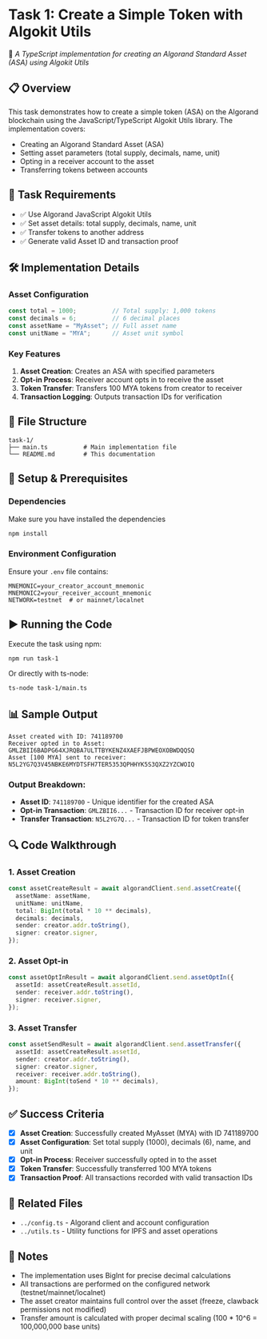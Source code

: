 # Task 1: Create a Simple Token with Algokit Utils

🔨 *A TypeScript implementation for creating an Algorand Standard Asset (ASA) using Algokit Utils*

## 📋 Overview

This task demonstrates how to create a simple token (ASA) on the Algorand blockchain using the JavaScript/TypeScript Algokit Utils library. The implementation covers:

- Creating an Algorand Standard Asset (ASA)
- Setting asset parameters (total supply, decimals, name, unit)
- Opting in a receiver account to the asset
- Transferring tokens between accounts

## 🎯 Task Requirements

- ✅ Use Algorand JavaScript Algokit Utils
- ✅ Set asset details: total supply, decimals, name, unit
- ✅ Transfer tokens to another address
- ✅ Generate valid Asset ID and transaction proof

## 🛠️ Implementation Details

### Asset Configuration
```typescript
const total = 1000;          // Total supply: 1,000 tokens
const decimals = 6;          // 6 decimal places
const assetName = "MyAsset"; // Full asset name
const unitName = "MYA";      // Asset unit symbol
```

### Key Features

1. **Asset Creation**: Creates an ASA with specified parameters
2. **Opt-in Process**: Receiver account opts in to receive the asset
3. **Token Transfer**: Transfers 100 MYA tokens from creator to receiver
4. **Transaction Logging**: Outputs transaction IDs for verification

## 📁 File Structure

```
task-1/
├── main.ts          # Main implementation file
└── README.md        # This documentation
```

## 🚀 Setup & Prerequisites

### Dependencies
Make sure you have installed the dependencies
```bash
npm install
```

### Environment Configuration
Ensure your `.env` file contains:
```env
MNEMONIC=your_creator_account_mnemonic
MNEMONIC2=your_receiver_account_mnemonic
NETWORK=testnet  # or mainnet/localnet
```

## ▶️ Running the Code

Execute the task using npm:
```bash
npm run task-1
```

Or directly with ts-node:
```bash
ts-node task-1/main.ts
```

## 📊 Sample Output

```
Asset created with ID: 741189700
Receiver opted in to Asset: GMLZBII6BADPG64XJRQBA7ULTTBYKENZ4XAEFJBPWEOXOBWDQQSQ
Asset [100 MYA] sent to receiver: N5L2YG7Q3V45NBKE6MYDTSFH7TER5353QPHHYK5S3QXZ2YZCWOIQ
```

### Output Breakdown:
- **Asset ID**: `741189700` - Unique identifier for the created ASA
- **Opt-in Transaction**: `GMLZBII6...` - Transaction ID for receiver opt-in
- **Transfer Transaction**: `N5L2YG7Q...` - Transaction ID for token transfer

## 🔍 Code Walkthrough

### 1. Asset Creation
```typescript
const assetCreateResult = await algorandClient.send.assetCreate({
  assetName: assetName,
  unitName: unitName,
  total: BigInt(total * 10 ** decimals),
  decimals: decimals,
  sender: creator.addr.toString(),
  signer: creator.signer,
});
```

### 2. Asset Opt-in
```typescript
const assetOptInResult = await algorandClient.send.assetOptIn({
  assetId: assetCreateResult.assetId,
  sender: receiver.addr.toString(),
  signer: receiver.signer,
});
```

### 3. Asset Transfer
```typescript
const assetSendResult = await algorandClient.send.assetTransfer({
  assetId: assetCreateResult.assetId,
  sender: creator.addr.toString(),
  signer: creator.signer,
  receiver: receiver.addr.toString(),
  amount: BigInt(toSend * 10 ** decimals),
});
```

## ✅ Success Criteria

- [x] **Asset Creation**: Successfully created MyAsset (MYA) with ID 741189700
- [x] **Asset Configuration**: Set total supply (1000), decimals (6), name, and unit
- [x] **Opt-in Process**: Receiver successfully opted in to the asset
- [x] **Token Transfer**: Successfully transferred 100 MYA tokens
- [x] **Transaction Proof**: All transactions recorded with valid transaction IDs

## 🔗 Related Files

- `../config.ts` - Algorand client and account configuration
- `../utils.ts` - Utility functions for IPFS and asset operations

## 📝 Notes

- The implementation uses BigInt for precise decimal calculations
- All transactions are performed on the configured network (testnet/mainnet/localnet)
- The asset creator maintains full control over the asset (freeze, clawback permissions not modified)
- Transfer amount is calculated with proper decimal scaling (100 * 10^6 = 100,000,000 base units)